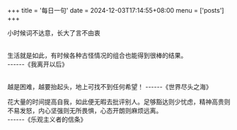 +++
title = '每日一句'
date = 2024-12-03T17:14:55+08:00
menu = ['posts']
+++


小时候词不达意，长大了言不由衷  
<br>

生活就是如此，有时候各种古怪情况的组合也能得到很棒的结果。       
------《我离开以后》

<br>
越是困难，越要抬起头，地上可找不到任何希望！        
------《世界尽头之海》
<br>

花大量的时间提高自我，如此便无暇去批评别人。足够豁达则少忧虑，精神高贵则不易发怒，内心坚强则无所畏惧，心态开朗则麻烦远离。        
------《乐观主义者的信条》
<br>

